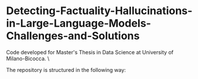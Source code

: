 # Detecting-Factuality-Hallucinations-in-Large-Language-Models-Challenges-and-Solutions

Code developed for Master's Thesis in Data Science at University of Milano-Bicocca. \

The repository is structured in the following way:
